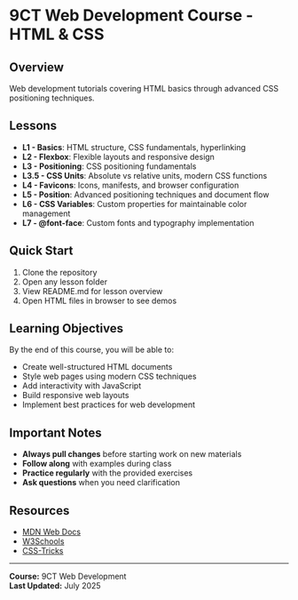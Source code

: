 # 9CT Web Development Course - HTML & CSS

## Overview

Web development tutorials covering HTML basics through advanced CSS positioning techniques.

## Lessons

- **L1 - Basics**: HTML structure, CSS fundamentals, hyperlinking
- **L2 - Flexbox**: Flexible layouts and responsive design
- **L3 - Positioning**: CSS positioning fundamentals  
- **L3.5 - CSS Units**: Absolute vs relative units, modern CSS functions
- **L4 - Favicons**: Icons, manifests, and browser configuration
- **L5 - Position**: Advanced positioning techniques and document flow
- **L6 - CSS Variables**: Custom properties for maintainable color management
- **L7 - @font-face**: Custom fonts and typography implementation

## Quick Start

1. Clone the repository
2. Open any lesson folder
3. View README.md for lesson overview
4. Open HTML files in browser to see demos

## Learning Objectives

By the end of this course, you will be able to:

- Create well-structured HTML documents
- Style web pages using modern CSS techniques
- Add interactivity with JavaScript
- Build responsive web layouts
- Implement best practices for web development

## Important Notes

- **Always pull changes** before starting work on new materials
- **Follow along** with examples during class
- **Practice regularly** with the provided exercises
- **Ask questions** when you need clarification

## Resources

- [MDN Web Docs](https://developer.mozilla.org/)
- [W3Schools](https://www.w3schools.com/)
- [CSS-Tricks](https://css-tricks.com/)

---

**Course:** 9CT Web Development  
**Last Updated:** July 2025
